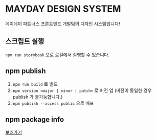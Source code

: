# MAYDAY DESIGN SYSTEM

메이데이 파트너스 프론트엔드 개발팀의 디자인 시스템입니다!

## 스크립트 실행

`npm run storybook` 으로 로컬에서 실행할 수 있습니다.

## npm publish
1. `npm run build` 로 빌드
2. `npm version <major | minor | patch>` 로 버전 업 (버전이 동일한 경우 publish 가 불가능합니다.)
3. `npm publish --access public` 으로 배포

## npm package info
[보러가기](https://www.npmjs.com/package/@maydaydevteam/yeeeyes-design)
